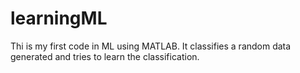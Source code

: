 learningML
==========

Thi is my first code in ML using MATLAB. It classifies a random data generated and tries to learn the classification.
